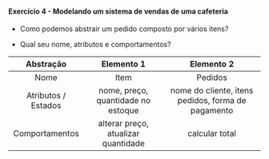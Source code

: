 #### Exercício 4 - Modelando um sistema de vendas de uma cafeteria

- Como podemos abstrair um pedido composto por vários itens?

- Qual seu nome, atributos e comportamentos?

| Abstração           | Elemento 1  | Elemento 2 |
| :---:               | :---:       | :---:                                             |
| Nome                | Item        | Pedidos                                           |
| Atributos / Estados | nome, preço, quantidade no estoque | nome do cliente, itens pedidos, forma de pagamento |
| Comportamentos      | alterar preço, atualizar quantidade | calcular total |
